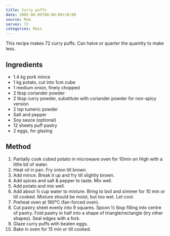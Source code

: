 ```yaml
---
title: Curry puffs
date: 2005-06-05T00:00:00+10:00
source: Mum
serves: 72
categories: Main
---
```


This recipe makes 72 curry puffs. Can halve or quarter the quantity to make less. 

## Ingredients
* 1.4 kg pork mince
* 1 kg potato, cut into 1cm cube
* 1 medium onion, finely chopped
* 2 tbsp coriander powder
* 2 tbsp curry powder, substitute with coriander powder for non-spicy version
* 2 tsp tumeric powder
* Salt and pepper
* Soy sauce (optional)
* 12 sheets puff pastry
* 2 eggs, for glazing

## Method
1. Partially cook cubed potato in microwave oven for 10min on High with a little bit of water.
2. Heat oil in pan. Fry onion till brown.
3. Add mince. Break it up and fry till slightly brown.
4. Add spices and salt & pepper to taste. Mix well.
5. Add potato and mix well.
6. Add about ½ cup water to mixture. Bring to boil and simmer for 10 min or till cooked. Mixture should be moist, but too wet. Let cool.
7. Preheat oven at 180°C (fan-forced oven).
8. Cut pastry sheet evenly into 9 squares. Spoon ½ tbsp filling into centre of pastry. Fold pastry in half into a shape of triangle/rectangle (try other shapes). Seal edges with a fork.
9. Glaze curry puffs with beaten eggs.
10. Bake in oven for 15 min or till cooked.